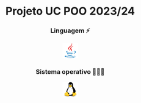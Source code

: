 <h1 align="center">Projeto UC POO 2023/24 </h1>




<div align="center">
  <h3> Linguagem ⚡</h3>
    <p >
      <a href="https://www.java.com" target="_blank" rel="noreferrer"> <img src="https://raw.githubusercontent.com/devicons/devicon/master/icons/java/java-original.svg"alt="java" width="40" height="40"/> </a> 
  </p>
  <h3> Sistema operativo 👨🏽‍💻</h3>
  <p>
        <a href="https://www.linux.org/" target="_blank" rel="noreferrer"> <img src="https://raw.githubusercontent.com/devicons/devicon/master/icons/linux/linux-original.svg" alt="linux" width="40" height="40"/> </a> 
  </p>
</div>

